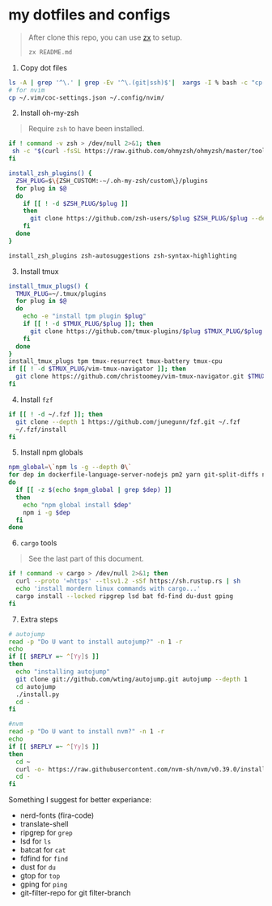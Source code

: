 # my dotfiles and configs

> After clone this repo, you can use [zx](https://github.com/google/zx/blob/main/docs/markdown.md) to setup.
> ```bash
> zx README.md
> ```

1. Copy dot files

```bash
ls -A | grep '^\.' | grep -Ev '^\.(git|ssh)$'|  xargs -I % bash -c "cp -r % ~/"
# for nvim
cp ~/.vim/coc-settings.json ~/.config/nvim/
```


2. Install oh-my-zsh

> Require `zsh` to have been installed.

```bash
if ! command -v zsh > /dev/null 2>&1; then
 sh -c "$(curl -fsSL https://raw.github.com/ohmyzsh/ohmyzsh/master/tools/install.sh)"
fi

install_zsh_plugins() {
  ZSH_PLUG=$\{ZSH_CUSTOM:-~/.oh-my-zsh/custom\}/plugins
  for plug in $@
  do
    if [[ ! -d $ZSH_PLUG/$plug ]]
    then
      git clone https://github.com/zsh-users/$plug $ZSH_PLUG/$plug --depth 1
    fi
  done
}

install_zsh_plugins zsh-autosuggestions zsh-syntax-highlighting
```

3. Install tmux

```bash
install_tmux_plugs() {
  TMUX_PLUG=~/.tmux/plugins
  for plug in $@
  do
    echo -e "install tpm plugin $plug"
    if [[ ! -d $TMUX_PLUG/$plug ]]; then
      git clone https://github.com/tmux-plugins/$plug $TMUX_PLUG/$plug --depth 1
    fi
  done
}
install_tmux_plugs tpm tmux-resurrect tmux-battery tmux-cpu
if [[ ! -d $TMUX_PLUG/vim-tmux-navigator ]]; then
  git clone https://github.com/christoomey/vim-tmux-navigator.git $TMUX_PLUG/vim-tmux-navigator --depth 1
fi
```

4. Install `fzf`

```bash
if [[ ! -d ~/.fzf ]]; then
  git clone --depth 1 https://github.com/junegunn/fzf.git ~/.fzf
  ~/.fzf/install
fi
```

5. Install npm globals

```bash
npm_global=\`npm ls -g --depth 0\`
for dep in dockerfile-language-server-nodejs pm2 yarn git-split-diffs np bash-language-server neovim standard-version gtop
do
  if [[ -z $(echo $npm_global | grep $dep) ]]
  then
    echo "npm global install $dep"
    npm i -g $dep
  fi
done
```

6. `cargo` tools

> See the last part of this document.

```bash
if ! command -v cargo > /dev/null 2>&1; then
  curl --proto '=https' --tlsv1.2 -sSf https://sh.rustup.rs | sh
  echo 'install mordern linux commands with cargo...'
  cargo install --locked ripgrep lsd bat fd-find du-dust gping 
fi
```

7. Extra steps

```bash
# autojump
read -p "Do U want to install autojump?" -n 1 -r
echo
if [[ $REPLY =~ ^[Yy]$ ]]
then
  echo "installing autojump"
  git clone git://github.com/wting/autojump.git autojump --depth 1
  cd autojump
  ./install.py
  cd -
fi

#nvm
read -p "Do U want to install nvm?" -n 1 -r
echo
if [[ $REPLY =~ ^[Yy]$ ]]
then
  cd ~
  curl -o- https://raw.githubusercontent.com/nvm-sh/nvm/v0.39.0/install.sh | bash
  cd -
fi
```

Something I suggest for better experiance:

+ nerd-fonts (fira-code)
+ translate-shell
+ ripgrep for `grep`
+ lsd for `ls`
+ batcat for `cat`
+ fdfind for `find`
+ dust for `du`
+ gtop for `top`
+ gping for `ping`
+ git-filter-repo for git filter-branch

